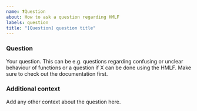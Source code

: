 ```yaml
---
name: ❓Question
about: How to ask a question regarding HMLF
labels: question
title: "[Question] question title"
---
```


### Question

Your question. This can be e.g. questions regarding confusing or unclear behaviour of functions or a question if X can be done using the HMLF. Make sure to check out the documentation first.

### Additional context

Add any other context about the question here.
